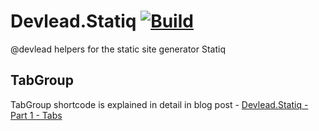 # Devlead.Statiq [![Build](https://github.com/devlead/Devlead.Statiq/actions/workflows/build.yml/badge.svg?branch=main)](https://github.com/devlead/Devlead.Statiq/actions/workflows/build.yml)

@devlead helpers for the static site generator Statiq

## TabGroup

TabGroup shortcode is explained in detail in blog post - [Devlead.Statiq - Part 1 - Tabs](https://www.devlead.se/posts/2021/2021-04-09-devlead-statiq-part1-tabs)
